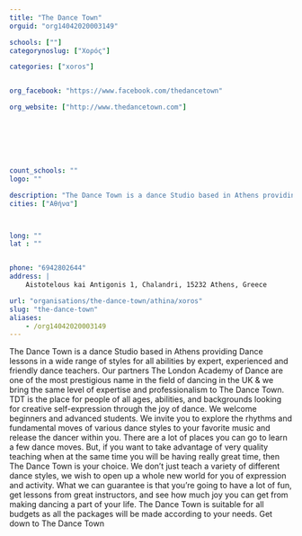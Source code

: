 ```yaml
---
title: "The Dance Town"
orguid: "org14042020003149"

schools: [""]
categorynoslug: ["Χορός"]

categories: ["xoros"]


org_facebook: "https://www.facebook.com/thedancetown"

org_website: ["http://www.thedancetown.com"]







count_schools: ""
logo: ""

description: "The Dance Town is a dance Studio based in Athens providing Dance lessons in a wide range of styles for all abilities by expert, experienced and friendly dance teachers. Our partners The London Academy of Dance are one of the most prestigious name in the field of dancing in the UK &amp; we bring the same level of expertise and professionalism to The Dance Town. TDT is the place for people of all ages, abilities, and backgrounds looking for creative self-expression through the joy of dance. We welcome beginners and advanced students. We invite you to explore the rhythms and fundamental moves of various dance styles to your favorite music and release the dancer within you. There are a lot of places you can go to learn a few dance moves. But, if you want to take advantage of very quality teaching when at the same time you will be having really great time, then The Dance Town is your choice. We don’t just teach a variety of different dance styles, we wish to open up a whole new world for you of expression and activity. What we can guarantee is that you’re going to have a lot of fun, get lessons from great instructors, and see how much joy you can get from making dancing a part of your life. The Dance Town is suitable for all budgets as all the packages will be made according to your needs. Get down to The Dance Town"
cities: ["Αθήνα"]



long: ""
lat : ""


phone: "6942802644"
address: |
    Aistotelous kai Antigonis 1, Chalandri, 15232 Athens, Greece

url: "organisations/the-dance-town/athina/xoros"
slug: "the-dance-town"
aliases:
    - /org14042020003149
---
```


The Dance Town is a dance Studio based in Athens providing Dance lessons in a wide range of styles for all abilities by expert, experienced and friendly dance teachers. Our partners The London Academy of Dance are one of the most prestigious name in the field of dancing in the UK &amp; we bring the same level of expertise and professionalism to The Dance Town. TDT is the place for people of all ages, abilities, and backgrounds looking for creative self-expression through the joy of dance. We welcome beginners and advanced students. We invite you to explore the rhythms and fundamental moves of various dance styles to your favorite music and release the dancer within you. There are a lot of places you can go to learn a few dance moves. But, if you want to take advantage of very quality teaching when at the same time you will be having really great time, then The Dance Town is your choice. We don’t just teach a variety of different dance styles, we wish to open up a whole new world for you of expression and activity. What we can guarantee is that you’re going to have a lot of fun, get lessons from great instructors, and see how much joy you can get from making dancing a part of your life. The Dance Town is suitable for all budgets as all the packages will be made according to your needs. Get down to The Dance Town
